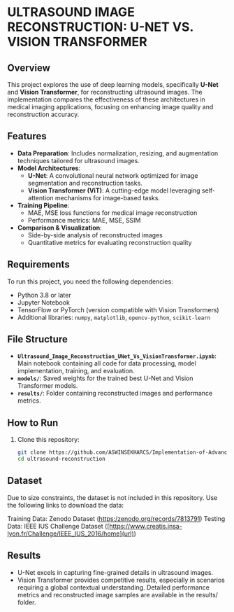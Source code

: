 # **ULTRASOUND IMAGE RECONSTRUCTION: U-NET VS. VISION TRANSFORMER**

## Overview
This project explores the use of deep learning models, specifically **U-Net** and **Vision Transformer**, for reconstructing ultrasound images. The implementation compares the effectiveness of these architectures in medical imaging applications, focusing on enhancing image quality and reconstruction accuracy.

## Features
- **Data Preparation**: Includes normalization, resizing, and augmentation techniques tailored for ultrasound images.
- **Model Architectures**:
  - **U-Net**: A convolutional neural network optimized for image segmentation and reconstruction tasks.
  - **Vision Transformer (ViT)**: A cutting-edge model leveraging self-attention mechanisms for image-based tasks.
- **Training Pipeline**:
  - MAE, MSE loss functions for medical image reconstruction
  - Performance metrics: MAE, MSE, SSIM
- **Comparison & Visualization**:
  - Side-by-side analysis of reconstructed images
  - Quantitative metrics for evaluating reconstruction quality

## Requirements
To run this project, you need the following dependencies:
- Python 3.8 or later
- Jupyter Notebook
- TensorFlow or PyTorch (version compatible with Vision Transformers)
- Additional libraries: `numpy`, `matplotlib`, `opencv-python`, `scikit-learn`

## File Structure
- **`Ultrasound_Image_Reconstruction_UNet_Vs_VisionTransformer.ipynb`**: Main notebook containing all code for data processing, model implementation, training, and evaluation.
- **`models/`**: Saved weights for the trained best U-Net and Vision Transformer models.
- **`results/`**: Folder containing reconstructed images and performance metrics.

## How to Run
1. Clone this repository:  
   ```bash
   git clone https://github.com/ASWINSEKHARCS/Implementation-of-Advanced-AI-Course-Project
   cd ultrasound-reconstruction
## Dataset
Due to size constraints, the dataset is not included in this repository. Use the following links to download the data:

Training Data: Zenodo Dataset ([https:/zenodo.org/records/7813791](url))
Testing Data: IEEE IUS Challenge Dataset ([https://www.creatis.insa-lyon.fr/Challenge/IEEE_IUS_2016/home](url))

## Results

- U-Net excels in capturing fine-grained details in ultrasound images.
- Vision Transformer provides competitive results, especially in scenarios requiring a global contextual understanding.
Detailed performance metrics and reconstructed image samples are available in the results/ folder.
